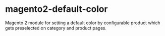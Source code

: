 # magento2-default-color
Magento 2 module for setting a default color by configurable product which gets preselected on category and product pages.
